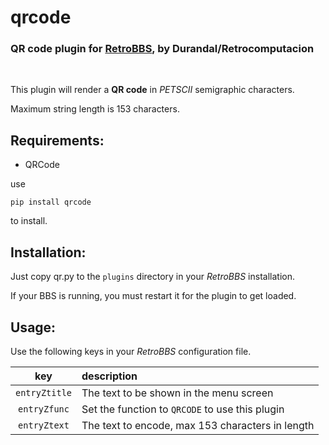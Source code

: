 # qrcode
### QR code plugin for [RetroBBS](https://github.com/retrocomputacion/retrobbs), by Durandal/Retrocomputacion
</br>

This plugin will render a **QR code** in *PETSCII* semigraphic characters.

Maximum string length is 153 characters.

## Requirements:
 * QRCode
 
  use
  
  ```
  pip install qrcode
  ```
  
  to install.

## Installation:
Just copy qr.py to the `plugins` directory in your _RetroBBS_ installation.

If your BBS is running, you must restart it for the plugin to get loaded.

## Usage:

Use the following keys in your _RetroBBS_ configuration file.

| key | description
|:---:|:---
| `entryZtitle` | The text to be shown in the menu screen
| `entryZfunc` | Set the function to `QRCODE` to use this plugin
| `entryZtext` | The text to encode, max 153 characters in length